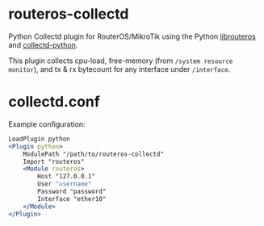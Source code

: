 # routeros-collectd

Python Collectd plugin for RouterOS/MikroTik using the Python [librouteros](https://pypi.org/project/librouteros/) and [collectd-python](https://collectd.org/documentation/manpages/collectd-python.5.shtml).

This plugin collects cpu-load, free-memory (from `/system resource monitor`), and tx & rx bytecount for any interface under `/interface`.

# collectd.conf

Example configuration:

```apache
LoadPlugin python
<Plugin python>
    ModulePath "/path/to/routeros-collectd"
    Import "routeros"
    <Module routeros>
        Host "127.0.0.1"
        User "username"
        Password "password"
        Interface "ether10"
    </Module>
</Plugin>
```
